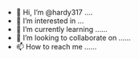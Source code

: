 - 👋 Hi, I’m @hardy317 ....
- 👀 I’m interested in ...
- 🌱 I’m currently learning ......
- 💞️ I’m looking to collaborate on ......
- 📫 How to reach me ......

<!---
hardy317/hardy317 is a ✨ special ✨ repository because its `README.md` (this file) appears on your GitHub profile.
You can click the Preview link to take a look at your changes.
--->
